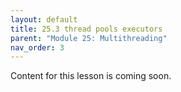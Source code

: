 ```yaml
---
layout: default
title: 25.3 thread pools executors
parent: "Module 25: Multithreading"
nav_order: 3
---
```


Content for this lesson is coming soon.
